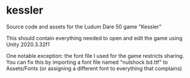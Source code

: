 # kessler
Source code and assets for the Ludum Dare 50 game "Kessler"

This should contain everything needed to open and edit the game using Unity 2020.3.32f1

One notable exception: the font file I used for the game restricts sharing. You can fix this by importing a font file named "nulshock bd.ttf" to Assets/Fonts (or assigning a different font to everything that complains)
